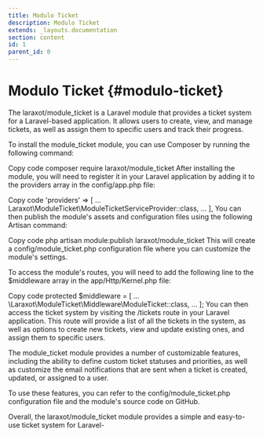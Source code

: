 ```yaml
---
title: Modulo Ticket
description: Modulo Ticket
extends: _layouts.documentation
section: content
id: 1
parent_id: 0
---
```


# Modulo Ticket {#modulo-ticket}


The laraxot/module_ticket is a Laravel module that provides a ticket system for a Laravel-based application. It allows users to create, view, and manage tickets, as well as assign them to specific users and track their progress.

To install the module_ticket module, you can use Composer by running the following command:

Copy code
composer require laraxot/module_ticket
After installing the module, you will need to register it in your Laravel application by adding it to the providers array in the config/app.php file:

Copy code
'providers' => [
    ...
    Laraxot\ModuleTicket\ModuleTicketServiceProvider::class,
    ...
],
You can then publish the module's assets and configuration files using the following Artisan command:

Copy code
php artisan module:publish laraxot/module_ticket
This will create a config/module_ticket.php configuration file where you can customize the module's settings.

To access the module's routes, you will need to add the following line to the $middleware array in the app/Http/Kernel.php file:

Copy code
protected $middleware = [
    ...
    \Laraxot\ModuleTicket\Middleware\ModuleTicket::class,
    ...
];
You can then access the ticket system by visiting the /tickets route in your Laravel application. This route will provide a list of all the tickets in the system, as well as options to create new tickets, view and update existing ones, and assign them to specific users.

The module_ticket module provides a number of customizable features, including the ability to define custom ticket statuses and priorities, as well as customize the email notifications that are sent when a ticket is created, updated, or assigned to a user.

To use these features, you can refer to the config/module_ticket.php configuration file and the module's source code on GitHub.

Overall, the laraxot/module_ticket module provides a simple and easy-to-use ticket system for Laravel-


